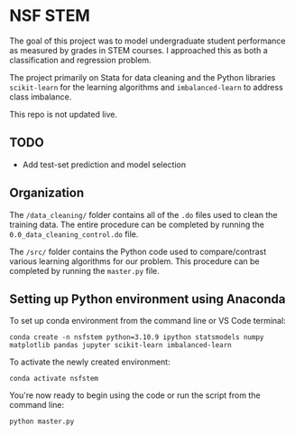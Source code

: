 # NSF STEM
The goal of this project was to model undergraduate student performance as measured by grades in STEM courses. I approached this as both a classification and regression problem.

The project primarily on Stata for data cleaning and the Python libraries `scikit-learn` for the learning algorithms and `imbalanced-learn` to address class imbalance.

This repo is not updated live.

## TODO
 - Add test-set prediction and model selection

## Organization
The `/data_cleaning/` folder contains all of the `.do` files used to clean the training data. The entire procedure can be completed by running the `0.0_data_cleaning_control.do` file.

The `/src/` folder contains the Python code used to compare/contrast various learning algorithms for our problem. This procedure can be completed by running the `master.py` file.


## Setting up Python environment using Anaconda
To set up conda environment from the command line or VS Code terminal:
```
conda create -n nsfstem python=3.10.9 ipython statsmodels numpy matplotlib pandas jupyter scikit-learn imbalanced-learn
```
To activate the newly created environment:
```
conda activate nsfstem
```
You're now ready to begin using the code or run the script from the command line:
```
python master.py
```